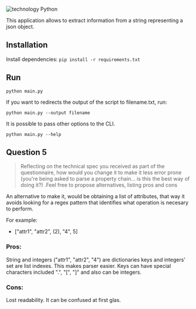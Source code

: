 ![technology Python](https://img.shields.io/badge/technology-python-blue.svg)

This application allows to extract information from a string representing a json object.

## Installation

Install dependencies: `pip install -r requirements.txt`

## Run

`python main.py`

 If you want to redirects the output of the script to filename.txt, run:

`python main.py --output filename`

 It is possible to pass other options to the CLI.

`python main.py --help`

## Question 5

> Reflecting on the technical spec you received as part of the questionnaire, how would you change it to make it less error prone (you're being asked to parse a property chain... is this the best way of doing it?) .Feel free to propose alternatives, listing pros and cons

An alternative to make it, would be obtaining a list of attributes, that way it avoids looking for a regex pattern that identifies what operation is necesary to perform.

For example:
* ["attr1", "attr2", (2), "4", 5]

### Pros:
String and integers ("attr1", "attr2", "4") are dictionaries keys and integers' set are list indexes. This makes parser easier.
Keys can have special characters included ".", "[", "]" and also can be integers.

### Cons:
Lost readability. It can be confused at first glas.

